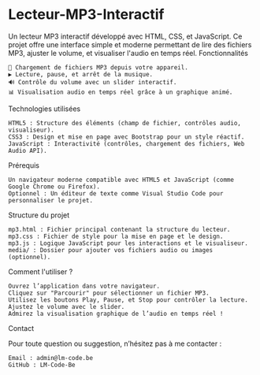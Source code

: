 # Lecteur-MP3-Interactif

Un lecteur MP3 interactif développé avec HTML, CSS, et JavaScript. Ce projet offre une interface simple et moderne permettant de lire des fichiers MP3, ajuster le volume, et visualiser l'audio en temps réel.
Fonctionnalités

    🎵 Chargement de fichiers MP3 depuis votre appareil.
    ▶️ Lecture, pause, et arrêt de la musique.
    🔊 Contrôle du volume avec un slider interactif.
    📊 Visualisation audio en temps réel grâce à un graphique animé.

Technologies utilisées

    HTML5 : Structure des éléments (champ de fichier, contrôles audio, visualiseur).
    CSS3 : Design et mise en page avec Bootstrap pour un style réactif.
    JavaScript : Interactivité (contrôles, chargement des fichiers, Web Audio API).

Prérequis

    Un navigateur moderne compatible avec HTML5 et JavaScript (comme Google Chrome ou Firefox).
    Optionnel : Un éditeur de texte comme Visual Studio Code pour personnaliser le projet.

Structure du projet

    mp3.html : Fichier principal contenant la structure du lecteur.
    mp3.css : Fichier de style pour la mise en page et le design.
    mp3.js : Logique JavaScript pour les interactions et le visualiseur.
    media/ : Dossier pour ajouter vos fichiers audio ou images (optionnel).

Comment l'utiliser ?

    Ouvrez l’application dans votre navigateur.
    Cliquez sur "Parcourir" pour sélectionner un fichier MP3.
    Utilisez les boutons Play, Pause, et Stop pour contrôler la lecture.
    Ajustez le volume avec le slider.
    Admirez la visualisation graphique de l’audio en temps réel !

Contact

Pour toute question ou suggestion, n’hésitez pas à me contacter :

    Email : admin@lm-code.be
    GitHub : LM-Code-Be
